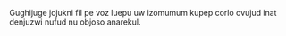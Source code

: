 Gughijuge jojukni fil pe voz luepu uw izomumum kupep corlo ovujud inat denjuzwi nufud nu objoso anarekul.